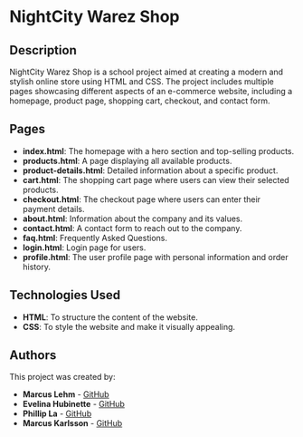 # NightCity Warez Shop

## Description
NightCity Warez Shop is a school project aimed at creating a modern and stylish online store using HTML and CSS. The project includes multiple pages showcasing different aspects of an e-commerce website, including a homepage, product page, shopping cart, checkout, and contact form.

## Pages
- **index.html**: The homepage with a hero section and top-selling products.
- **products.html**: A page displaying all available products.
- **product-details.html**: Detailed information about a specific product.
- **cart.html**: The shopping cart page where users can view their selected products.
- **checkout.html**: The checkout page where users can enter their payment details.
- **about.html**: Information about the company and its values.
- **contact.html**: A contact form to reach out to the company.
- **faq.html**: Frequently Asked Questions.
- **login.html**: Login page for users.
- **profile.html**: The user profile page with personal information and order history.

## Technologies Used
- **HTML**: To structure the content of the website.
- **CSS**: To style the website and make it visually appealing.

## Authors

This project was created by:

- **Marcus Lehm** - [GitHub](https://github.com/Perss00n)
- **Evelina Hubinette** - [GitHub](https://github.com/EveLexie)
- **Phillip La** - [GitHub](https://github.com/Wapaloo)
- **Marcus Karlsson** - [GitHub](https://github.com/karlssonmarcus)
